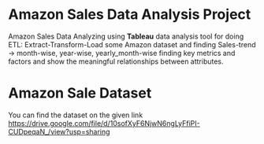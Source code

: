 # Amazon Sales Data Analysis Project
Amazon Sales Data Analyzing using **Tableau** data analysis tool for doing ETL: Extract-Transform-Load some Amazon dataset and finding
Sales-trend -> month-wise, year-wise, yearly_month-wise finding key metrics and factors and show the meaningful relationships between
attributes.
# Amazon Sale Dataset
You can find the dataset on the given link
https://drive.google.com/file/d/10sofXyF6NjwN6ngLyFfiPI-CUDpeqaN_/view?usp=sharing
